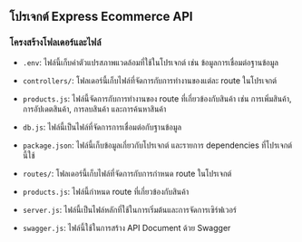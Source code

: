 ## โปรเจกต์ Express Ecommerce API


### โครงสร้างโฟลเดอร์และไฟล์

- `.env`: ไฟล์นี้เก็บค่าตัวแปรสภาพแวดล้อมที่ใช้ในโปรเจกต์ เช่น ข้อมูลการเชื่อมต่อฐานข้อมูล

- `controllers/`: โฟลเดอร์นี้เก็บไฟล์ที่จัดการกับการทำงานของแต่ละ route ในโปรเจกต์

- `products.js`: ไฟล์นี้จัดการกับการทำงานของ route ที่เกี่ยวข้องกับสินค้า เช่น การเพิ่มสินค้า, การอัปเดตสินค้า, การลบสินค้า และการค้นหาสินค้า

- `db.js`: ไฟล์นี้เป็นไฟล์ที่จัดการการเชื่อมต่อกับฐานข้อมูล

- `package.json`: ไฟล์นี้เก็บข้อมูลเกี่ยวกับโปรเจกต์ และรายการ dependencies ที่โปรเจกต์นี้ใช้

- `routes/`: โฟลเดอร์นี้เก็บไฟล์ที่จัดการกับการกำหนด route ในโปรเจกต์

- `products.js`: ไฟล์นี้กำหนด route ที่เกี่ยวข้องกับสินค้า

- `server.js`: ไฟล์นี้เป็นไฟล์หลักที่ใช้ในการเริ่มต้นและการจัดการเซิร์ฟเวอร์

- `swagger.js`: ไฟล์นี้ใช้ในการสร้าง API Document ด้วย 
Swagger

